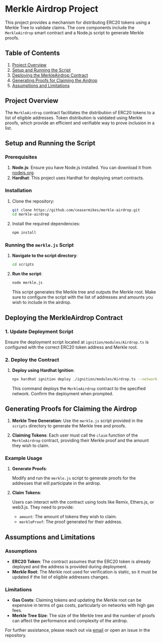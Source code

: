 # Merkle Airdrop Project

This project provides a mechanism for distributing ERC20 tokens using a Merkle Tree to validate claims. The core components include the `MerkleAirdrop` smart contract and a Node.js script to generate Merkle proofs.

## Table of Contents

1. [Project Overview](#project-overview)
2. [Setup and Running the Script](#setup-and-running-the-script)
3. [Deploying the MerkleAirdrop Contract](#deploying-the-merkleairdrop-contract)
4. [Generating Proofs for Claiming the Airdrop](#generating-proofs-for-claiming-the-airdrop)
5. [Assumptions and Limitations](#assumptions-and-limitations)

## Project Overview

The `MerkleAirdrop` contract facilitates the distribution of ERC20 tokens to a list of eligible addresses. Token distribution is validated using Merkle proofs, which provide an efficient and verifiable way to prove inclusion in a list.

## Setup and Running the Script

### Prerequisites

1. **Node.js**: Ensure you have Node.js installed. You can download it from [nodejs.org](https://nodejs.org/).
2. **Hardhat**: This project uses Hardhat for deploying smart contracts.

### Installation

1. Clone the repository:

    ```bash
    git clone https://github.com/ceasermikes/merkle-airdrop.git
    cd merkle-airdrop
    ```

2. Install the required dependencies:

    ```bash
    npm install
    ```

### Running the `merkle.js` Script

1. **Navigate to the script directory**:

    ```bash
    cd scripts
    ```

2. **Run the script**:

    ```bash
    node merkle.js
    ```

   This script generates the Merkle tree and outputs the Merkle root. Make sure to configure the script with the list of addresses and amounts you wish to include in the airdrop.

## Deploying the MerkleAirdrop Contract

### 1. Update Deployment Script

Ensure the deployment script located at `ignition/modules/Airdrop.ts` is configured with the correct ERC20 token address and Merkle root.

### 2. Deploy the Contract

1. **Deploy using Hardhat Ignition**:

    ```bash
    npx hardhat ignition deploy ./ignition/modules/Airdrop.ts --network lisk-sepolia
    ```

   This command deploys the `MerkleAirdrop` contract to the specified network. Confirm the deployment when prompted.

## Generating Proofs for Claiming the Airdrop

1. **Merkle Tree Generation**: Use the `merkle.js` script provided in the `scripts` directory to generate the Merkle tree and proofs. 

2. **Claiming Tokens**: Each user must call the `claim` function of the `MerkleAirdrop` contract, providing their Merkle proof and the amount they wish to claim. 

### Example Usage

1. **Generate Proofs**:

    Modify and run the `merkle.js` script to generate proofs for the addresses that will participate in the airdrop.

2. **Claim Tokens**:

    Users can interact with the contract using tools like Remix, Ethers.js, or web3.js. They need to provide:

    - `amount`: The amount of tokens they wish to claim.
    - `merkleProof`: The proof generated for their address.

## Assumptions and Limitations

### Assumptions

- **ERC20 Token**: The contract assumes that the ERC20 token is already deployed and the address is provided during deployment.
- **Merkle Root**: The Merkle root used for verification is static, so it must be updated if the list of eligible addresses changes.

### Limitations

- **Gas Costs**: Claiming tokens and updating the Merkle root can be expensive in terms of gas costs, particularly on networks with high gas fees.
- **Merkle Tree Size**: The size of the Merkle tree and the number of proofs can affect the performance and complexity of the airdrop.

For further assistance, please reach out via [email](mailto:michealceaser02@gmail.com) or open an issue in the repository.

